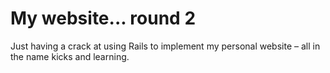# My website... round 2

Just having a crack at using Rails to implement my personal website – all in the name kicks and learning.
